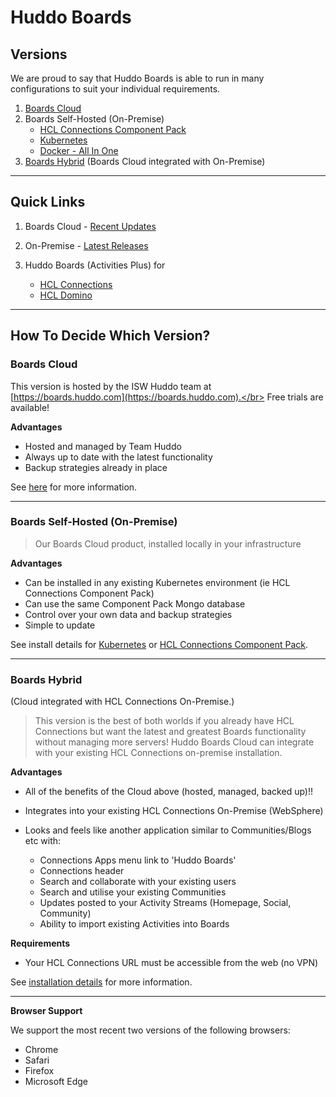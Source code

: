 # Huddo Boards

## Versions

We are proud to say that Huddo Boards is able to run in many configurations to suit your individual requirements.

1. [Boards Cloud](cloud/index.md)
1. Boards Self-Hosted (On-Premise)
    - [HCL Connections Component Pack](cp/index.md)
    - [Kubernetes](kubernetes/index.md)
    - [Docker - All In One](./aio/index.md)
1. [Boards Hybrid](hybrid.md) (Boards Cloud integrated with On-Premise)

---

## Quick Links

1. Boards Cloud - [Recent Updates](cloud/updates.md)
1. On-Premise - [Latest Releases](./releases.md)
1. Huddo Boards (Activities Plus) for

    - [HCL Connections](./cp/index.md)
    - [HCL Domino](./domino/index.md)

---

## How To Decide Which Version?

### Boards Cloud

This version is hosted by the ISW Huddo team at [https://boards.huddo.com](https://boards.huddo.com).</br>
Free trials are available!

**Advantages**

-   Hosted and managed by Team Huddo
-   Always up to date with the latest functionality
-   Backup strategies already in place

See [here](cloud/index.md) for more information.

---

### Boards Self-Hosted (On-Premise)

> Our Boards Cloud product, installed locally in your infrastructure

**Advantages**

-   Can be installed in any existing Kubernetes environment (ie HCL Connections Component Pack)
-   Can use the same Component Pack Mongo database
-   Control over your own data and backup strategies
-   Simple to update

See install details for [Kubernetes](hybrid.md) or [HCL Connections Component Pack](cp/index.md).

---

<!-- ### Boards Docker (On-Premise) in Docker Swarm
Our Boards Cloud product, installed locally in your infrastructure. This is designed for those without existing Kubernetes environments.

__Advantages__

- Lightweight, on-premise clustered deployment.
- Control over your own data and backup strategies
- Simple to update

--- -->

### Boards Hybrid

(Cloud integrated with HCL Connections On-Premise.)

> This version is the best of both worlds if you already have HCL Connections but want the latest and greatest Boards functionality without managing more servers! Huddo Boards Cloud can integrate with your existing HCL Connections on-premise installation.

**Advantages**

-   All of the benefits of the Cloud above (hosted, managed, backed up)!!
-   Integrates into your existing HCL Connections On-Premise (WebSphere)
-   Looks and feels like another application similar to Communities/Blogs etc with:

    -   Connections Apps menu link to 'Huddo Boards'
    -   Connections header
    -   Search and collaborate with your existing users
    -   Search and utilise your existing Communities
    -   Updates posted to your Activity Streams (Homepage, Social, Community)
    -   Ability to import existing Activities into Boards

**Requirements**

-   Your HCL Connections URL must be accessible from the web (no VPN)

See [installation details](hybrid.md) for more information.

---

**Browser Support**

We support the most recent two versions of the following browsers:

-   Chrome
-   Safari
-   Firefox
-   Microsoft Edge
